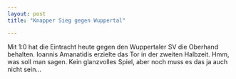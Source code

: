 ```yaml
---
layout: post
title: "Knapper Sieg gegen Wuppertal"

---
```


Mit 1:0 hat die Eintracht heute gegen den Wuppertaler SV die Oberhand behalten. Ioannis Amanatidis erzielte das Tor in der zweiten Halbzeit. Hmm, was soll man sagen. Kein glanzvolles Spiel, aber noch muss es das ja auch nicht sein...


